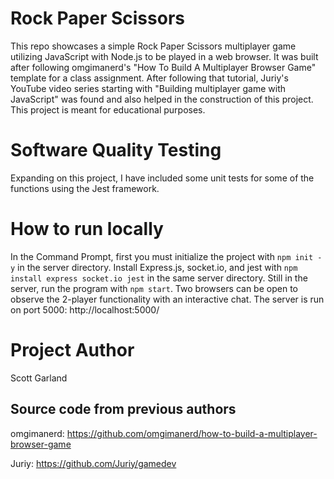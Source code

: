 # Rock Paper Scissors
This repo showcases a simple Rock Paper Scissors multiplayer game utilizing JavaScript with Node.js to be played in a web browser. It was built after following omgimanerd's "How To Build A Multiplayer Browser Game" template for a class assignment. After following that tutorial, Juriy's YouTube video series starting with "Building multiplayer game with JavaScript" was found and also helped in the construction of this project. This project is meant for educational purposes.

# Software Quality Testing
Expanding on this project, I have included some unit tests for some of the functions using the Jest framework.

# How to run locally
In the Command Prompt, first you must initialize the project with `npm init -y` in the server directory.
Install Express.js, socket.io, and jest with `npm install express socket.io jest` in the same server directory.
Still in the server, run the program with `npm start`.
Two browsers can be open to observe the 2-player functionality with an interactive chat. The server is run on port 5000: http://localhost:5000/

# Project Author
Scott Garland

## Source code from previous authors
omgimanerd: https://github.com/omgimanerd/how-to-build-a-multiplayer-browser-game

Juriy: https://github.com/Juriy/gamedev
